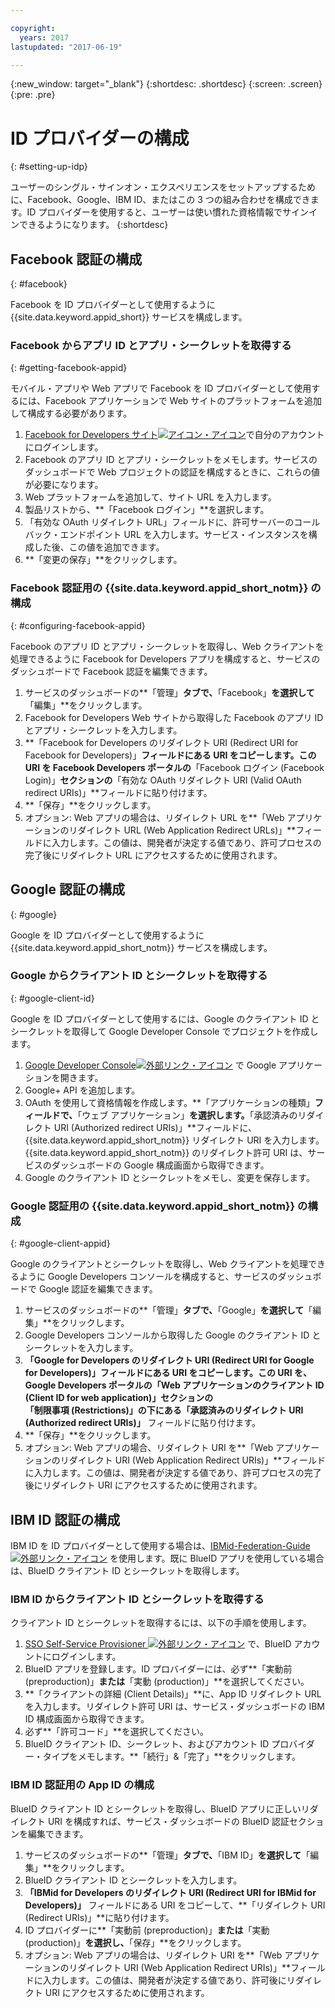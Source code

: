 ```yaml
---

copyright:
  years: 2017
lastupdated: "2017-06-19"

---
```


{:new_window: target="_blank"}
{:shortdesc: .shortdesc}
{:screen: .screen}
{:pre: .pre}

# ID プロバイダーの構成
{: #setting-up-idp}

ユーザーのシングル・サインオン・エクスペリエンスをセットアップするために、Facebook、Google、IBM ID、またはこの 3 つの組み合わせを構成できます。ID プロバイダーを使用すると、ユーザーは使い慣れた資格情報でサインインできるようになります。
{:shortdesc}


## Facebook 認証の構成
{: #facebook}

Facebook を ID プロバイダーとして使用するように {{site.data.keyword.appid_short}} サービスを構成します。


### Facebook からアプリ ID とアプリ・シークレットを取得する
{: #getting-facebook-appid}

モバイル・アプリや Web アプリで Facebook を ID プロバイダーとして使用するには、Facebook アプリケーションで Web サイトのプラットフォームを追加して構成する必要があります。

1. <a href="https://developers.facebook.com/docs/apps/register" target="_blank">Facebook for Developers サイト<img src="../../icons/launch-glyph.svg" alt="アイコン・アイコン"></a>で自分のアカウントにログインします。
2. Facebook のアプリ ID とアプリ・シークレットをメモします。サービスのダッシュボードで Web プロジェクトの認証を構成するときに、これらの値が必要になります。
3. Web プラットフォームを追加して、サイト URL を入力します。
4. 製品リストから、**「Facebook ログイン」**を選択します。
5. 「有効な OAuth リダイレクト URL」フィールドに、許可サーバーのコールバック・エンドポイント URL を入力します。サービス・インスタンスを構成した後、この値を追加できます。
6. **「変更の保存」**をクリックします。

### Facebook 認証用の {{site.data.keyword.appid_short_notm}} の構成
{: #configuring-facebook-appid}

Facebook のアプリ ID とアプリ・シークレットを取得し、Web クライアントを処理できるように Facebook for Developers アプリを構成すると、サービスのダッシュボードで Facebook 認証を編集できます。

1. サービスのダッシュボードの**「管理」**タブで、**「Facebook」**を選択して**「編集」**をクリックします。
2. Facebook for Developers Web サイトから取得した Facebook のアプリ ID とアプリ・シークレットを入力します。
3. **「Facebook for Developers のリダイレクト URI (Redirect URI for Facebook for Developers)」**フィールドにある URI をコピーします。この URI を Facebook Developers ポータルの**「Facebook ログイン (Facebook Login)」**セクションの**「有効な OAuth リダイレクト URI (Valid OAuth redirect URIs)」**フィールドに貼り付けます。
4. **「保存」**をクリックします。
5. オプション: Web アプリの場合は、リダイレクト URL を**「Web アプリケーションのリダイレクト URL (Web Application Redirect URLs)」**フィールドに入力します。この値は、開発者が決定する値であり、許可プロセスの完了後にリダイレクト URL にアクセスするために使用されます。


## Google 認証の構成
{: #google}

Google を ID プロバイダーとして使用するように {{site.data.keyword.appid_short_notm}} サービスを構成します。


### Google からクライアント ID とシークレットを取得する
{: #google-client-id}

Google を ID プロバイダーとして使用するには、Google のクライアント ID とシークレットを取得して Google Developer Console でプロジェクトを作成します。

1. <a href="https://console.developers.google.com/apis/library" target="_blank">Google Developer Console<img src="../../icons/launch-glyph.svg" alt="外部リンク・アイコン"></a> で Google アプリケーションを開きます。
2. Google+ API を追加します。
3. OAuth を使用して資格情報を作成します。**「アプリケーションの種類」**フィールドで、**「ウェブ アプリケーション」**を選択します。**「承認済みのリダイレクト URI (Authorized redirect URIs)」**フィールドに、{{site.data.keyword.appid_short_notm}} リダイレクト URI を入力します。{{site.data.keyword.appid_short_notm}} のリダイレクト許可 URI は、サービスのダッシュボードの Google 構成画面から取得できます。
4. Google のクライアント ID とシークレットをメモし、変更を保存します。



### Google 認証用の {{site.data.keyword.appid_short_notm}} の構成
{: #google-client-appid}

Google のクライアントとシークレットを取得し、Web クライアントを処理できるように Google Developers コンソールを構成すると、サービスのダッシュボードで Google 認証を編集できます。

1. サービスのダッシュボードの**「管理」**タブで、**「Google」**を選択して**「編集」**をクリックします。
3. Google Developers コンソールから取得した Google のクライアント ID とシークレットを入力します。
4. **「Google for Developers のリダイレクト URI (Redirect URI for Google for Developers)」**フィールドにある URI をコピーします。この URI を、Google Developers ポータルの**「Web アプリケーションのクライアント ID (Client ID for web application)」**セクションの**「制限事項 (Restrictions)」**の下にある**「承認済みのリダイレクト URI (Authorized redirect URIs)」** フィールドに貼り付けます。
5. **「保存」**をクリックします。
6. オプション: Web アプリの場合、リダイレクト URI を**「Web アプリケーションのリダイレクト URI (Web Application Redirect URIs)」**フィールドに入力します。この値は、開発者が決定する値であり、許可プロセスの完了後にリダイレクト URI にアクセスするために使用されます。


## IBM ID 認証の構成

IBM ID を ID プロバイダーとして使用する場合は、<a href="https://ibm.ent.box.com/notes/78040808400?v=IBMid-Federation-Guide" target="_blank">IBMid-Federation-Guide <img src="../../icons/launch-glyph.svg" alt="外部リンク・アイコン"></a> を使用します。既に BlueID アプリを使用している場合は、BlueID クライアント ID とシークレットを取得します。


### IBM ID からクライアント ID とシークレットを取得する

クライアント ID とシークレットを取得するには、以下の手順を使用します。

1. <a href="https://w3.innovate.ibm.com/tools/sso/home.html" target="_blank">SSO Self-Service Provisioner <img src="../../icons/launch-glyph.svg" alt="外部リンク・アイコン"></a> で、BlueID アカウントにログインします。
2. BlueID アプリを登録します。ID プロバイダーには、必ず**「実動前 (preproduction)」**または**「実動 (production)」**を選択してください。
3. **「クライアントの詳細 (Client Details)」**に、App ID リダイレクト URL を入力します。リダイレクト許可 URI は、サービス・ダッシュボードの IBM ID 構成画面から取得できます。
4. 必ず**「許可コード」**を選択してください。
5. BlueID クライアント ID、シークレット、およびアカウント ID プロバイダー・タイプをメモします。**「続行」&「完了」**をクリックします。

### IBM ID 認証用の App ID の構成

BlueID クライアント ID とシークレットを取得し、BlueID アプリに正しいリダイレクト URI を構成すれば、サービス・ダッシュボードの BlueID 認証セクションを編集できます。

1. サービスのダッシュボードの**「管理」**タブで、**「IBM ID」**を選択して**「編集」**をクリックします。
2. BlueID クライアント ID とシークレットを入力します。
3. **「IBMid for Developers のリダイレクト URI (Redirect URI for IBMid for Developers)」** フィールドにある URI をコピーして、**「リダイレクト URI (Redirect URIs)」**に貼り付けます。
4. ID プロバイダーに**「実動前 (preproduction)」**または**「実動 (production)」**を選択し、**「保存」**をクリックします。
5. オプション: Web アプリの場合は、リダイレクト URI を**「Web アプリケーションのリダイレクト URI (Web Application Redirect URIs)」**フィールドに入力します。この値は、開発者が決定する値であり、許可後にリダイレクト URI にアクセスするために使用されます。
